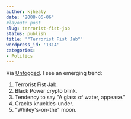 ```yaml
---
author: kjhealy
date: "2008-06-06"
#layout: post
slug: terrorist-fist-jab
status: publish
title: '"Terrorist Fist Jab"'
wordpress_id: '1314'
categories:
- Politics
---
```


Via [Unfogged](http://www.unfogged.com/archives/week_2008_06_01.html#008844). I see an emerging trend:

1. Terrorist Fist Jab.
 2. Black Power crypto blink.
 3. Tendency to say "A glass of water, appease."
 4. Cracks knuckles-under.
 5. "Whitey's-on-the" moon.
